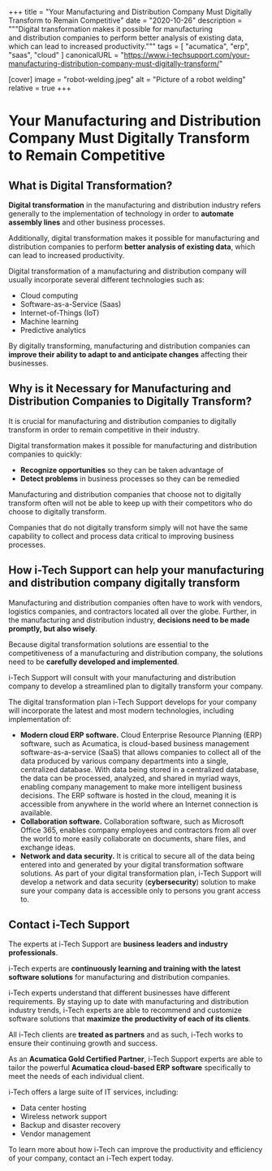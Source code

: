 +++
title = "Your Manufacturing and Distribution Company Must Digitally Transform to Remain Competitive"
date = "2020-10-26"
description = """Digital transformation makes it possible for manufacturing \
  and distribution companies to perform better analysis of existing data, \
  which can lead to increased productivity."""
tags = [
  "acumatica",
  "erp",
  "saas",
  "cloud"
]
canonicalURL = "https://www.i-techsupport.com/your-manufacturing-distribution-company-must-digitally-transform/"

[cover]
image = "robot-welding.jpeg"
alt = "Picture of a robot welding"
relative = true
+++

# Your Manufacturing and Distribution Company Must Digitally Transform to Remain Competitive

## What is Digital Transformation?

**Digital transformation** in the manufacturing and distribution industry
refers generally to the implementation of technology in order to **automate
assembly lines** and other business processes.

Additionally, digital transformation makes it possible for manufacturing and
distribution companies to perform **better analysis of existing data**, which
can lead to increased productivity.

Digital transformation of a manufacturing and distribution company will
usually incorporate several different technologies such as:

- Cloud computing
- Software-as-a-Service (Saas)
- Internet-of-Things (IoT)
- Machine learning
- Predictive analytics

By digitally transforming, manufacturing and distribution companies can
**improve their ability to adapt to and anticipate changes** affecting their
businesses.

## Why is it Necessary for Manufacturing and Distribution Companies to Digitally Transform?

It is crucial for manufacturing and distribution companies to digitally
transform in order to remain competitive in their industry.

Digital transformation makes it possible for manufacturing and distribution
companies to quickly:

- **Recognize opportunities** so they can be taken advantage of
- **Detect problems** in business processes so they can be remedied

Manufacturing and distribution companies that choose not to digitally
transform often will not be able to keep up with their competitors who do
choose to digitally transform.

Companies that do not digitally transform simply will not have the same
capability to collect and process data critical to improving business
processes.

## How i-Tech Support can help your manufacturing and distribution company digitally transform

Manufacturing and distribution companies often have to work with vendors,
logistics companies, and contractors located all over the globe. Further, in
the manufacturing and distribution industry, **decisions need to be made
promptly, but also wisely**.

Because digital transformation solutions are essential to the competitiveness
of a manufacturing and distribution company, the solutions need to be
**carefully developed and implemented**.

i-Tech Support will consult with your manufacturing and distribution company
to develop a streamlined plan to digitally transform your company.

The digital transformation plan i-Tech Support develops for your company will
incorporate the latest and most modern technologies, including implementation
of:

- **Modern cloud ERP software.** Cloud Enterprise Resource Planning (ERP)
  software, such as Acumatica, is cloud-based business management
  software-as-a-service (SaaS) that allows companies to collect all of the data
  produced by various company departments into a single, centralized database.
  With data being stored in a centralized database, the data can be processed,
  analyzed, and shared in myriad ways, enabling company management to make more
  intelligent business decisions. The ERP software is hosted in the cloud,
  meaning it is accessible from anywhere in the world where an Internet
  connection is available.
- **Collaboration software.** Collaboration software, such as Microsoft Office
  365, enables company employees and contractors from all over the world to
  more easily collaborate on documents, share files, and exchange ideas.
- **Network and data security.** It is critical to secure all of the data
  being entered into and generated by your digital transformation software
  solutions. As part of your digital transformation plan, i-Tech Support will
  develop a network and data security (**cybersecurity**) solution to make sure
  your company data is accessible only to persons you grant access to.

## Contact i-Tech Support

The experts at i-Tech Support are **business leaders and industry
professionals**.

i-Tech experts are **continuously learning and training with the latest
software solutions** for manufacturing and distribution companies.

i-Tech experts understand that different businesses have different
requirements. By staying up to date with manufacturing and distribution
industry trends, i-Tech experts are able to recommend and customize software
solutions that **maximize the productivity of each of its clients**.

All i-Tech clients are **treated as partners** and as such, i-Tech works to
ensure their continuing growth and success.

As an **Acumatica Gold Certified Partner**, i-Tech Support experts are able to
tailor the powerful **Acumatica cloud-based ERP software** specifically to
meet the needs of each individual client.

i-Tech offers a large suite of IT services, including:

- Data center hosting
- Wireless network support
- Backup and disaster recovery
- Vendor management

To learn more about how i-Tech can improve the productivity and efficiency of
your company, contact an i-Tech expert today.
